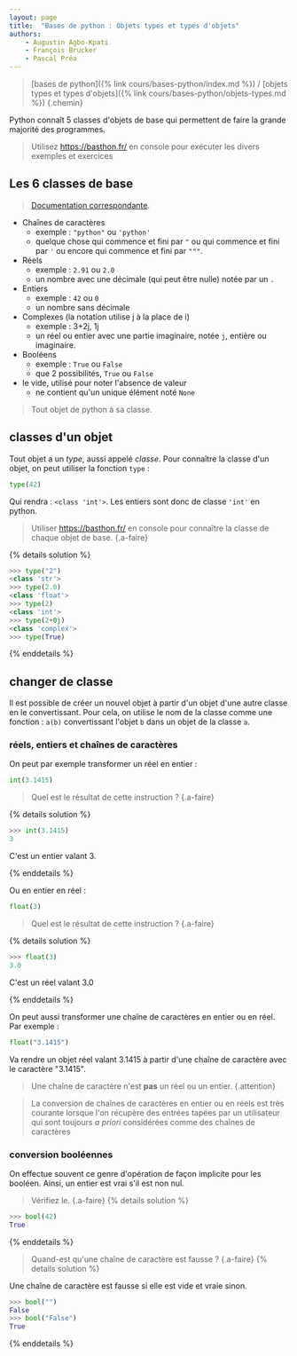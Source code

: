```yaml
---
layout: page
title:  "Bases de python : Objets types et types d'objets"
authors: 
    - Augustin Agbo-Kpati
    - François Brucker
    - Pascal Préa
---
```


> [bases de python]({% link cours/bases-python/index.md %}) / [objets types et types d'objets]({% link cours/bases-python/objets-types.md %})
{.chemin}


Python connaît 5 classes d'objets de base qui permettent de faire la grande majorité des programmes.

> Utilisez <https://basthon.fr/> en console pour exécuter les divers exemples et exercices

## Les 6 classes de base

>[Documentation correspondante](https://docs.python.org/3/library/stdtypes.html#built-in-types).

* Chaînes de caractères
  * exemple : `"python"` ou `'python'`
  * quelque chose qui commence et fini par `"` ou qui commence et fini par `'` ou encore qui commence et fini par `"""`.
* Réels
  * exemple : `2.91` ou `2.0`
  * un nombre avec une décimale (qui peut être nulle) notée par un `.`
* Entiers
  * exemple : `42` ou `0`
  * un nombre sans décimale
* Complexes (la notation utilise j à la place de i)
  * exemple : 3+2j, 1j
  * un réel ou entier avec une partie imaginaire, notée `j`, entière ou imaginaire.
* Booléens
  * exemple : `True` ou `False`
  * que 2 possibilités, `True` ou `False`
* le vide, utilisé pour noter l'absence de valeur
  * ne contient qu'un unique élément noté `None`

> Tout objet de python à sa classe.

## classes d'un objet

Tout objet a un *type*, aussi appelé *classe*. Pour connaître la classe d'un objet, on peut utiliser la fonction `type` :

```python
type(42) 
```

Qui rendra :  `<class 'int'>`. Les entiers sont donc de classe `'int'` en python.

> Utiliser <https://basthon.fr/> en console pour connaître la classe de chaque objet de base.
{.a-faire}

{% details solution %}

```python
>>> type("2")
<class 'str'>
>>> type(2.0)
<class 'float'>
>>> type(2)
<class 'int'>
>>> type(2+0j)
<class 'complex'>
>>> type(True)
```

{% enddetails %}

## changer de classe

Il est possible de créer un nouvel objet à partir d'un objet d'une autre classe en le convertissant. Pour cela, on utilise le nom de la classe comme une fonction : `a(b)` convertissant l'objet `b` dans un objet de la classe `a`.

### réels, entiers et chaînes de caractères

On peut par exemple transformer un réel en entier :

```python
int(3.1415)
```

> Quel est le résultat de cette instruction ?
{.a-faire}

{% details solution %}

```python
>>> int(3.1415)
3
```

C'est un entier valant 3.

{% enddetails %}

Ou en entier en réel : 

```python
float(3)
```

> Quel est le résultat de cette instruction ?
{.a-faire}

{% details solution %}

```python
>>> float(3)
3.0
```

C'est un réel valant 3.0

{% enddetails %}

On peut aussi transformer une chaîne de caractères en entier ou en réel. Par exemple : 

```python
float("3.1415")
```

Va rendre un objet réel valant 3.1415 à partir d'une chaîne de caractère avec le caractère "3.1415".

> Une chaîne de caractère n'est **pas** un réel ou un entier.
{.attention}

>La conversion de chaînes de caractères en entier ou en réels est très courante lorsque l'on récupère des entrées tapées par un utilisateur qui sont toujours *a priori* considérées comme des chaînes de caractères

### conversion booléennes

On effectue souvent ce genre d'opération de façon implicite pour les booléen. Ainsi, un entier est vrai s'il est non nul.

> Vérifiez le.
{.a-faire}
{% details solution %}

```python
>>> bool(42)
True
```

{% enddetails %}

> Quand-est qu'une chaîne de caractère est fausse ?
{.a-faire}
{% details solution %}

Une chaîne de caractère est fausse si elle est vide et vraie sinon.

```python
>>> bool("")
False
>>> bool("False")
True
```

{% enddetails %}
